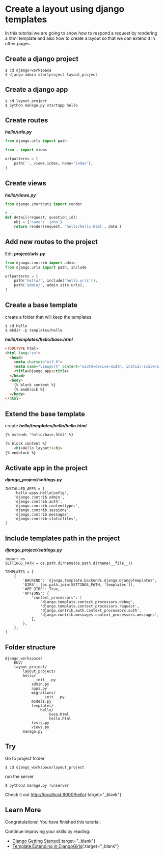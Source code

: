 # Create a layout using django templates

In this tutorial we are going to show how to respond a request by rendering a html template and also how to create a layout so that we can extend it in other pages.

## Create a django project

```
$ cd django-workspace
$ django-admin startproject layout_project
```

## Create a django app

```
$ cd layout_project
$ python manage.py startapp hello
```
## Create routes

**_hello/urls.py_**

```python
from django.urls import path

from . import views

urlpatterns = [
    path('', views.index, name='index'),
]
```

## Create views

**_hello/views.py_**

```python
from django.shortcuts import render

# ...
def detail(request, question_id):
	obj = {'name': 'john'}
    return render(request, 'hello/hello.html', data )

```


## Add new routes to the project

Edit **_project/urls.py_**

```python
from django.contrib import admin
from django.urls import path, include

urlpatterns = [
	path('hello/', include('hello.urls')),
    path('admin/', admin.site.urls),
]
```

## Create a base template

create a folder that will keep the templates
```
$ cd hello
$ mkdir -p templates/hello
```

**_hello/templates/hello/base.html_**

```html
<!DOCTYPE html>
<html lang="en">
  <head>
    <meta charset="utf-8">
    <meta name="viewport" content="width=device-width, initial-scale=1.0"> 
    <title>Django app</title>
  </head>
  <body>
    {% block content %}
    {% endblock %}
  </body>
</html>
```

## Extend the base template

create **_hello/templates/hello/hello.html_**

```html
{% extends 'hello/base.html' %}

{% block content %}
	<h1>Hello layout!</h1>
{% endblock %}
```

## Activate app in the project

**_django_project/settings.py_**

```
INSTALLED_APPS = [
    'hello.apps.HelloConfig',
    'django.contrib.admin',
    'django.contrib.auth',
    'django.contrib.contenttypes',
    'django.contrib.sessions',
    'django.contrib.messages',
    'django.contrib.staticfiles',
]
```

## Include templates path in the project

**_django_project/settings.py_**

```
import os
SETTINGS_PATH = os.path.dirname(os.path.dirname(__file__))

TEMPLATES = [
    {
        'BACKEND': 'django.template.backends.django.DjangoTemplates',
        'DIRS': [os.path.join(SETTINGS_PATH, 'templates')],
        'APP_DIRS': True,
        'OPTIONS': {
            'context_processors': [
                'django.template.context_processors.debug',
                'django.template.context_processors.request',
                'django.contrib.auth.context_processors.auth',
                'django.contrib.messages.context_processors.messages',
            ],
        },
    },
]
```
## Folder structure

```
django_workspace/
	ENV/
	layout_project/
		layout_project/
		hello/
		    __init__.py
		    admin.py
		    apps.py
		    migrations/
		        __init__.py
		    models.py
		    templates/
		    	hello/
		    		base.html
		    		hello.html
		    tests.py
		    views.py
		manage.py	 
```
## Try

Go to project folder

```
$ cd django_workspace/layout_project
```

run the server

```
$ python3 manage.py runserver
```

Check it out [http://localhost:8000/hello](http://localhost:8000/hello){:target="\_blank"}

## Learn More

Congratulations! You have finished this tutorial.

Continue improving your skills by reading:

* [Django Getting Started](https://docs.djangoproject.com/en/3.0/intro){:target="\_blank"}
* [Template Extending in DjangoGirls](https://tutorial.djangogirls.org/pt/template_extending/){:target="\_blank"}